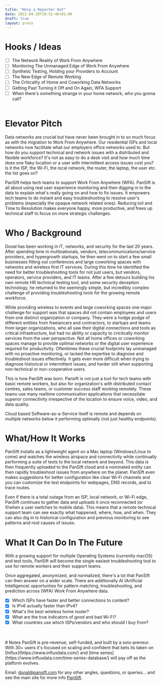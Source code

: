```yaml
---
title: "Help a Reporter Out"
date: 2022-04-28T10:51:46+01:00
draft: true
layout: press
---
```


# Hooks / Ideas
 * [ ] The Network Reality of Work From Anywhere  
 * [ ] Monitoring The Unmanaged Edge of Work From Anywhere  
 * [ ] Synthetic Testing, Holding your Providers to Account
 * [ ] The New Edge of Remote Working
 * [ ] The Criticality of Home and Coworking Data Networks
 * [ ] Getting Past Turning it Off and On Again, WFA Support
 * [ ] When there's something strange in your home network, who you gonna call? 
<br><br>

# Elevator Pitch
Data networks are crucial but have never been brought in to so much focus as with the migration to Work From Anywhere. Our residential ISPs and local networks now facilitate what our employers office networks used to. But how do you support technical and network issues with a distributed and flexible workforce? It's not as easy to do a desk visit and how much time does one flaky location or a user with intermittent access issues cost you? Is it the ISP, the Wi-Fi, the local network, the router, the laptop, the user etc. the list goes on?

PanSift helps tech teams to support Work From Anywhere (WFA). PanSift is all about using real user experience monitoring and then digging in to the data to explain what's really going on and how to fix issues. It empowers tech teams to do instant and easy troubleshooting to resolve user's problems (especially the opaque network related ones). Reducing toil and Time to Resolution makes everyone happy, more productive, and frees up technical staff to focus on more strategic challenges.

# Who / Background
Donal has been working in IT, networks, and security for the last 20 years. After spending time in multinationals, vendors, telecommunications/service providers, and hypergrowth startups, he then went on to start a few small businesses fitting out conferences and large coworking spaces with networks and wireless first IT services. During this time he identified the need for better troubleshooting tools for not just users, but vendors, operators, service providers, and IT teams. After a few detours building his own remote HR technical testing tool, and some security deception technology, he returned to the seemingly simple, but incredibly complex challenge of providing troubleshooting tools for the growing remote workforce. 

While providing wireless to events and large coworking spaces one major challenge for support was that spaces did not contain employees and users from one distinct organization or company. They were a hodge podge of different entities from freelancers and contractors,  to startups and teams from larger organizations, who all saw their digital connections and tools as critical infrastructure, but had no ability or capacity to cricitcally monitor services from the user perspective. Not all home offices or coworking spaces manage to provide optimal networks or the digital user experience required for productivity. Oftentimes these crucial footprints lay unmanaged with no proactive monitoring, or lacked the expertise to diagnose and troubleshoot issues effectively. It gets even more difficult when trying to diagnose historical or intermittent issues, and harder still when supporting non-technical or non-cooperative users.

This is how PanSift was born. Pansift is not just a tool for tech teams with basic remote workers, but also for organization's with distributed contact centres, sales teams, or customer success staff working remotely. These teams use many realtime communication applications that necessitate superior connectivity irrespective of the location to ensure voice, video, and data quality. 

Cloud based Software-as-a-Service itself is remote and depends on multiple networks below it performing optimally (not just healthy endpoints).

# What/How It Works
PanSift installs as a lightweight agent on a Mac laptop (Windows/Linux to come) and watches the wireless airspace and connectivity while continually performing a suite of tests to the local network and beyond. This data is then frequently uploaded to the PanSift cloud and a nominated entity can then rapidly troubleshoot issues from anywhere on the planet. PanSift even makes suggestions for better configuration like clear Wi-Fi channels and you can customize the test endpoints for webpages, DNS records, and to trace routes.

Even if there is a total outage from an ISP, local network, or Wi-Fi edge, PanSift continues to gather data and uploads it once reconnected (or if/when a user switches to mobile data). This means that a remote technical support team can see exactly what happened, where, how, and when. They can also dig in to historical configuration and previous monitoring to see patterns and root causes of issues.

# What It Can Do In The Future
With a growing support for multiple Operating Systems (currently macOS) and test tools, PanSift will become the single easiest troubleshooting tool to use for remote workers and their support teams.

Once aggregated, anonymized, and normalized, there's a lot that PanSift can then answer on a wider scale. There are additionally AI (Artificial Intelligence) opportunties for pattern matching, troubleshooting, and prediction across (WFA) Work From Anywhere data.

 * [x] Which ISPs have faster and better connections to content?
 * [x] Is IPv6 actually faster than IPv4?
 * [x] What's the best wireless home router?
 * [x] What are the true indicators of good and bad Wi-Fi?
 * [x] What countries use which ISPs/vendors and who should I buy from?
 <br>
 <br>
 # Notes
 PanSift is pre-revenue, self-funded, and built by a solo-preneur. With 30+ users it's focused on scaling and confident that bets its taken on [Influx](https://www.influxdata.com/) and [time series](https://www.influxdata.com/time-series-database/) will pay off as the platform evolves.
 
 Email: [donal@pansift.com](mailto:donal@pansift.com) for any other angles, questions, or queries... and see the main site for more info [PanSift](/).
 